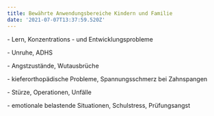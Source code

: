```yaml
---
title: Bewährte Anwendungsbereiche Kindern und Familie
date: '2021-07-07T13:37:59.520Z'
---
```

\-  Lern, Konzentrations - und Entwicklungsprobleme 

\-  Unruhe, ADHS 

\-  Angstzustände, Wutausbrüche 

\-  kieferorthopädische Probleme, Spannungsschmerz bei Zahnspangen 

\-  Stürze, Operationen, Unfälle 

\-  emotionale belastende Situationen, Schulstress, Prüfungsangst